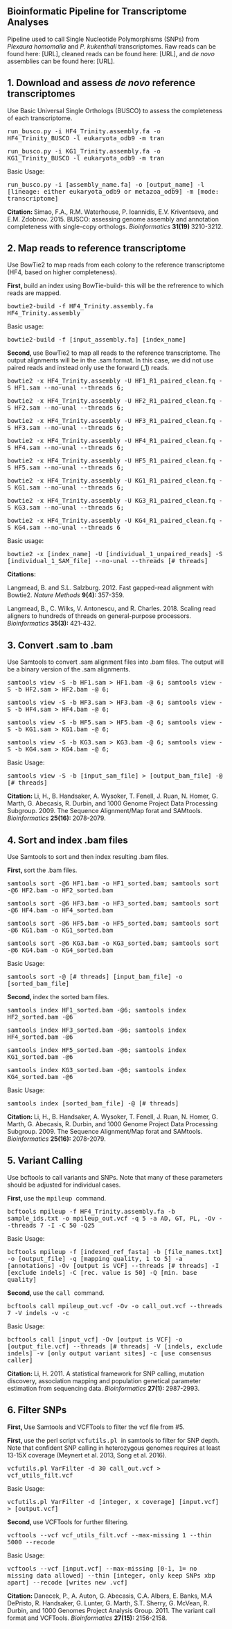 ## Bioinformatic Pipeline for Transcriptome Analyses 

Pipeline used to call Single Nucleotide Polymorphisms (SNPs) from <i> Plexaura homomalla </i> and <i> P. kukenthali </i> transcriptomes. Raw reads can be found here: [URL], cleaned reads can be found here: [URL], and <i> de novo </i> assemblies can be found here: [URL].



## 1. Download and assess <i> de novo </i> reference transcriptomes
 Use Basic Universal Single Orthologs (BUSCO) to assess the completeness of each transcriptome. 

<tt> run_busco.py -i HF4_Trinity.assembly.fa -o HF4_Trinity_BUSCO -l eukaryota_odb9 -m tran </tt>

<tt> run_busco.py -i KG1_Trinity.assembly.fa -o KG1_Trinity_BUSCO -l eukaryota_odb9 -m tran </tt>

 Basic Usage:

<tt> run_busco.py -i [assembly_name.fa] -o [output_name] -l [lineage: either eukaryota_odb9 or metazoa_odb9] -m [mode: transcriptome] </tt>

<b> Citation: </b> Simao, F.A., R.M. Waterhouse, P. Ioannidis, E.V. Kriventseva, and E.M. Zdobnov. 2015. BUSCO: assessing genome assembly and annotation completeness with single-copy orthologs. <i> Bioinformatics </i> <b> 31(19) </b> 3210-3212.  

## 2. Map reads to reference transcriptome 
Use BowTie2 to map reads from each colony to the reference transcriptome (HF4, based on higher completeness). 

<b> First, </b> build an index using BowTie-build- this will be the refrerence to which reads are mapped. 

<tt> bowtie2-build -f HF4_Trinity.assembly.fa HF4_Trinity.assembly </tt>

 Basic usage:

<tt> bowtie2-build -f [input_assembly.fa] [index_name] </tt> 

<b> Second, </b> use BowTie2 to map all reads to the reference transcriptome. The output alignments will be in the .sam format. In this case, we did not use paired reads and instead only use the forward (_1) reads.  

<tt> bowtie2 -x HF4_Trinity.assembly -U HF1_R1_paired_clean.fq -S HF1.sam --no-unal --threads 6; </tt>

<tt> bowtie2 -x HF4_Trinity.assembly -U HF2_R1_paired_clean.fq -S HF2.sam --no-unal --threads 6; </tt>

<tt> bowtie2 -x HF4_Trinity.assembly -U HF3_R1_paired_clean.fq -S HF3.sam --no-unal --threads 6; </tt> 

<tt> bowtie2 -x HF4_Trinity.assembly -U HF4_R1_paired_clean.fq -S HF4.sam --no-unal --threads 6; </tt> 

<tt> bowtie2 -x HF4_Trinity.assembly -U HF5_R1_paired_clean.fq -S HF5.sam --no-unal --threads 6; </tt>

<tt> bowtie2 -x HF4_Trinity.assembly -U KG1_R1_paired_clean.fq -S KG1.sam --no-unal --threads 6; </tt> 

<tt> bowtie2 -x HF4_Trinity.assembly -U KG3_R1_paired_clean.fq -S KG3.sam --no-unal --threads 6; </tt>

<tt> bowtie2 -x HF4_Trinity.assembly -U KG4_R1_paired_clean.fq -S KG4.sam --no-unal --threads 6 </tt> 

Basic usage: 

<tt> bowtie2 -x [index_name] -U [individual_1_unpaired_reads] -S [individual_1_SAM_file] --no-unal --threads [# threads] </tt> 

<b> Citations: </b>

Langmead, B. and S.L. Salzburg. 2012. Fast gapped-read alignment with Bowtie2. <i> Nature Methods </i> <b> 9(4): </b> 357-359. 

Langmead, B., C. Wilks, V. Antonescu, and R. Charles. 2018. Scaling read aligners to hundreds of threads on general-purpose processors. <i> Bioinformatics </i> <b> 35(3): </b> 421-432. 

## 3. Convert .sam to .bam
Use Samtools to convert .sam alignment files into .bam files. The output will be a binary version of the .sam alignments. 

<tt> samtools view -S -b HF1.sam > HF1.bam -@ 6; samtools view -S -b HF2.sam > HF2.bam -@ 6; </tt> 

<tt> samtools view -S -b HF3.sam > HF3.bam -@ 6; samtools view -S -b HF4.sam > HF4.bam -@ 6; </tt> 

<tt> samtools view -S -b HF5.sam > HF5.bam -@ 6; samtools view -S -b KG1.sam > KG1.bam -@ 6; </tt> 

<tt> samtools view -S -b KG3.sam > KG3.bam -@ 6; samtools view -S -b KG4.sam > KG4.bam -@ 6; </tt> 

Basic Usage:

<tt> samtools view -S -b [input_sam_file] > [output_bam_file] -@ [# threads] </tt> 

<b> Citation: </b> Li, H., B. Handsaker, A. Wysoker, T. Fenell, J. Ruan, N. Homer, G. Marth, G. Abecasis, R. Durbin, and 1000 Genome Project Data Processing Subgroup. 2009. The Sequence Alignment/Map forat and SAMtools. <i> Bioinformatics </i> <b> 25(16): </b> 2078-2079. 

## 4. Sort and index .bam files 
Use Samtools to sort and then index resulting .bam files.

<b> First, </b> sort the .bam files.

<tt> samtools sort -@6 HF1.bam -o HF1_sorted.bam; samtools sort -@6 HF2.bam -o HF2_sorted.bam </tt>

<tt> samtools sort -@6 HF3.bam -o HF3_sorted.bam; samtools sort -@6 HF4.bam -o HF4_sorted.bam </tt>

<tt> samtools sort -@6 HF5.bam -o HF5_sorted.bam; samtools sort -@6 KG1.bam -o KG1_sorted.bam </tt>

<tt> samtools sort -@6 KG3.bam -o KG3_sorted.bam; samtools sort -@6 KG4.bam -o KG4_sorted.bam </tt>

Basic Usage: 

<tt> samtools sort -@ [# threads] [input_bam_file] -o [sorted_bam_file] </tt>

<b> Second, </b> index the sorted bam files.

<tt> samtools index HF1_sorted.bam -@6; samtools index HF2_sorted.bam -@6 </tt> 

<tt> samtools index HF3_sorted.bam -@6; samtools index HF4_sorted.bam -@6 </tt> 

<tt> samtools index HF5_sorted.bam -@6; samtools index KG1_sorted.bam -@6 </tt> 

<tt> samtools index KG3_sorted.bam -@6; samtools index KG4_sorted.bam -@6 </tt> 

Basic Usage:

<tt> samtools index [sorted_bam_file] -@ [# threads] </tt> 

<b> Citation: </b> Li, H., B. Handsaker, A. Wysoker, T. Fenell, J. Ruan, N. Homer, G. Marth, G. Abecasis, R. Durbin, and 1000 Genome Project Data Processing Subgroup. 2009. The Sequence Alignment/Map forat and SAMtools. <i> Bioinformatics </i> <b> 25(16): </b> 2078-2079. 

## 5. Variant Calling
Use bcftools to call variants and SNPs. Note that many of these parameters should be adjusted for individual cases. 

<b> First, </b> use the <tt> mpileup </tt> command. 

<tt> bcftools mpileup -f HF4_Trinity.assembly.fa -b sample_ids.txt -o mpileup_out.vcf -q 5 -a AD, GT, PL, -Ov --threads 7 -I -C 50 -Q25 </tt>

Basic Usage:

<tt> bcftools mpileup -f [indexed_ref_fasta] -b [file_names.txt] -o [output_file] -q [mapping quality, 1 to 5] -a [annotations] -Ov [output is VCF] --threads [# threads] -I [exclude indels] -C [rec. value is 50]  -Q [min. base quality] </tt>

<b> Second, </b> use the <tt> call </tt> command.

<tt> bcftools call mpileup_out.vcf -Ov -o call_out.vcf --threads 7 -V indels -v -c </tt>

Basic Usage:

<tt> bcftools call [input_vcf] -Ov [output is VCF] -o [output_file.vcf] --threads [# threads] -V [indels, exclude indels] -v [only output variant sites] -c [use consensus caller] </tt>

<b> Citation: </b> Li, H. 2011. A statistical framework for SNP calling, mutation discovery, association mapping and population genetical parameter estimation from sequencing data. <i> Bioinformatics </i> <b> 27(1): </b> 2987-2993. 

## 6. Filter SNPs

<b> First, </b> Use Samtools and VCFTools to filter the vcf file from #5. 

<b> First, </b> use the perl script <tt> vcfutils.pl </tt> in samtools to filter for SNP depth. Note that confident SNP calling in heterozygous genomes requires at least 13-15X coverage (Meynert et al. 2013, Song et al. 2016).    

<tt> vcfutils.pl VarFilter -d 30 call_out.vcf > vcf_utils_filt.vcf </tt> 

Basic Usage: 

<tt> vcfutils.pl VarFilter -d [integer, x coverage] [input.vcf] > [output.vcf] </tt>

<b> Second, </b> use VCFTools for further filtering. 

<tt> vcftools --vcf vcf_utils_filt.vcf --max-missing 1 --thin 5000 --recode </tt> 

Basic Usage:

<tt> vcftools --vcf [input.vcf] --max-missing [0-1, 1= no missing data allowed] --thin [integer, only keep SNPs xbp apart] --recode [writes new .vcf] </tt> 

<b> Citation: </b> Danecek, P., A. Auton, G. Abecasis, C.A. Albers, E. Banks, M.A DePristo, R. Handsaker, G. Lunter, G. Marth, S.T. Sherry, G. McVean, R. Durbin, and 1000 Genomes Project Analysis Group. 2011. The variant call format and VCFTools. <i> Bioinformatics </i> <b> 27(15): </b> 2156-2158. 
